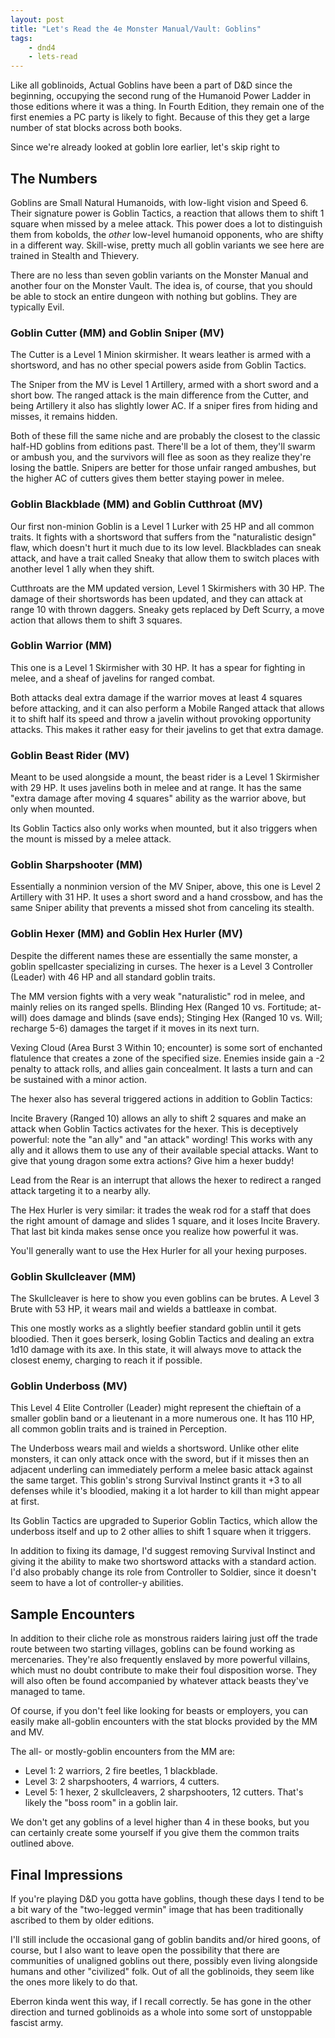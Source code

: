 ```yaml
---
layout: post
title: "Let's Read the 4e Monster Manual/Vault: Goblins"
tags:
    - dnd4
    - lets-read
---
```


Like all goblinoids, Actual Goblins have been a part of D&D since the beginning,
occupying the second rung of the Humanoid Power Ladder in those editions where
it was a thing. In Fourth Edition, they remain one of the first enemies a PC
party is likely to fight. Because of this they get a large number of stat blocks
across both books.

Since we're already looked at goblin lore earlier, let's skip right to

## The Numbers

Goblins are Small Natural Humanoids, with low-light vision and Speed 6. Their
signature power is Goblin Tactics, a reaction that allows them to shift 1 square
when missed by a melee attack. This power does a lot to distinguish them from
kobolds, the _other_ low-level humanoid opponents, who are shifty in a different
way. Skill-wise, pretty much all goblin variants we see here are trained in
Stealth and Thievery.

There are no less than seven goblin variants on the Monster Manual and another
four on the Monster Vault. The idea is, of course, that you should be able to
stock an entire dungeon with nothing but goblins. They are typically Evil.

### Goblin Cutter (MM) and Goblin Sniper (MV)

The Cutter is a Level 1 Minion skirmisher. It wears leather is armed with a
shortsword, and has no other special powers aside from Goblin Tactics.

The Sniper from the MV is Level 1 Artillery, armed with a short sword and a
short bow. The ranged attack is the main difference from the Cutter, and being
Artillery it also has slightly lower AC. If a sniper fires from hiding and
misses, it remains hidden.

Both of these fill the same niche and are probably the closest to the classic
half-HD goblins from editions past. There'll be a lot of them, they'll swarm or
ambush you, and the survivors will flee as soon as they realize they're losing
the battle. Snipers are better for those unfair ranged ambushes, but the higher
AC of cutters gives them better staying power in melee.

### Goblin Blackblade (MM) and Goblin Cutthroat (MV)

Our first non-minion Goblin is a Level 1 Lurker with 25 HP and all common
traits. It fights with a shortsword that suffers from the "naturalistic design"
flaw, which doesn't hurt it much due to its low level. Blackblades can sneak
attack, and have a trait called Sneaky that allow them to switch places with
another level 1 ally when they shift.

Cutthroats are the MM updated version, Level 1 Skirmishers with 30 HP. The
damage of their shortswords has been updated, and they can attack at range 10
with thrown daggers. Sneaky gets replaced by Deft Scurry, a move action that
allows them to shift 3 squares.

### Goblin Warrior (MM)

This one is a Level 1 Skirmisher with 30 HP. It has a spear for fighting in
melee, and a sheaf of javelins for ranged combat.

Both attacks deal extra damage if the warrior moves at least 4 squares before
attacking, and it can also perform a Mobile Ranged attack that allows it to
shift half its speed and throw a javelin without provoking opportunity
attacks. This makes it rather easy for their javelins to get that extra damage.

### Goblin Beast Rider (MV)

Meant to be used alongside a mount, the beast rider is a Level 1 Skirmisher with
29 HP. It uses javelins both in melee and at range. It has the same "extra
damage after moving 4 squares" ability as the warrior above, but only when
mounted.

Its Goblin Tactics also only works when mounted, but it also triggers when the
mount is missed by a melee attack.

### Goblin Sharpshooter (MM)

Essentially a nonminion version of the MV Sniper, above, this one is Level 2
Artillery with 31 HP. It uses a short sword and a hand crossbow, and has the
same Sniper ability that prevents a missed shot from canceling its stealth.

### Goblin Hexer (MM) and Goblin Hex Hurler (MV)

Despite the different names these are essentially the same monster, a goblin
spellcaster specializing in curses. The hexer is a Level 3 Controller (Leader)
with 46 HP and all standard goblin traits.

The MM version fights with a very weak "naturalistic" rod in melee, and mainly
relies on its ranged spells. Blinding Hex (Ranged 10 vs. Fortitude; at-will)
does damage and blinds (save ends); Stinging Hex (Ranged 10 vs. Will; recharge
5-6) damages the target if it moves in its next turn.

Vexing Cloud (Area Burst 3 Within 10; encounter) is some sort of enchanted
flatulence that creates a zone of the specified size. Enemies inside gain a -2
penalty to attack rolls, and allies gain concealment. It lasts a turn and can be
sustained with a minor action.

The hexer also has several triggered actions in addition to Goblin Tactics:

Incite Bravery (Ranged 10) allows an ally to shift 2 squares and make an attack
when Goblin Tactics activates for the hexer. This is deceptively powerful: note
the "an ally" and "an attack" wording! This works with any ally and it allows
them to use any of their available special attacks. Want to give that young
dragon some extra actions? Give him a hexer buddy!

Lead from the Rear is an interrupt that allows the hexer to redirect a ranged
attack targeting it to a nearby ally.

The Hex Hurler is very similar: it trades the weak rod for a staff that does the
right amount of damage and slides 1 square, and it loses Incite Bravery. That
last bit kinda makes sense once you realize how powerful it was.

You'll generally want to use the Hex Hurler for all your hexing purposes.

### Goblin Skullcleaver (MM)

The Skullcleaver is here to show you even goblins can be brutes. A Level 3 Brute
with 53 HP, it wears mail and wields a battleaxe in combat.

This one mostly works as a slightly beefier standard goblin until it gets
bloodied. Then it goes berserk, losing Goblin Tactics and dealing an extra 1d10
damage with its axe. In this state, it will always move to attack the closest
enemy, charging to reach it if possible.

### Goblin Underboss (MV)

This Level 4 Elite Controller (Leader) might represent the chieftain of a
smaller goblin band or a lieutenant in a more numerous one. It has 110 HP, all
common goblin traits and is trained in Perception.

The Underboss wears mail and wields a shortsword. Unlike other elite monsters,
it can only attack once with the sword, but if it misses then an adjacent
underling can immediately perform a melee basic attack against the same
target. This goblin's strong Survival Instinct grants it +3 to all defenses
while it's bloodied, making it a lot harder to kill than might appear at first.

Its Goblin Tactics are upgraded to Superior Goblin Tactics, which allow the
underboss itself and up to 2 other allies to shift 1 square when it triggers.

In addition to fixing its damage, I'd suggest removing Survival Instinct and
giving it the ability to make two shortsword attacks with a standard action. I'd
also probably change its role from Controller to Soldier, since it doesn't seem
to have a lot of controller-y abilities.

## Sample Encounters

In addition to their cliche role as monstrous raiders lairing just off the trade
route between two starting villages, goblins can be found working as
mercenaries. They're also frequently enslaved by more powerful villains, which
must no doubt contribute to make their foul disposition worse. They will also
often be found accompanied by whatever attack beasts they've managed to tame.

Of course, if you don't feel like looking for beasts or employers, you can
easily make all-goblin encounters with the stat blocks provided by the MM and
MV.

The all- or mostly-goblin encounters from the MM are:

- Level 1: 2 warriors, 2 fire beetles, 1 blackblade.
- Level 3: 2 sharpshooters, 4 warriors, 4 cutters.
- Level 5: 1 hexer, 2 skullcleavers, 2 sharpshooters, 12 cutters. That's likely
  the "boss room" in a goblin lair.

We don't get any goblins of a level higher than 4 in these books, but you can
certainly create some yourself if you give them the common traits outlined above.

## Final Impressions

If you're playing D&D you gotta have goblins, though these days I tend to be a
bit wary of the "two-legged vermin" image that has been traditionally ascribed
to them by older editions.

I'll still include the occasional gang of goblin bandits and/or hired goons, of
course, but I also want to leave open the possibility that there are communities
of unaligned goblins out there, possibly even living alongside humans and other
"civilized" folk. Out of all the goblinoids, they seem like the ones more likely
to do that.

Eberron kinda went this way, if I recall correctly. 5e has gone in the other
direction and turned goblinoids as a whole into some sort of unstoppable fascist
army.
